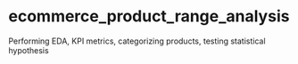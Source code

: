 # ecommerce_product_range_analysis
Performing EDA, KPI metrics, categorizing products, testing statistical hypothesis
